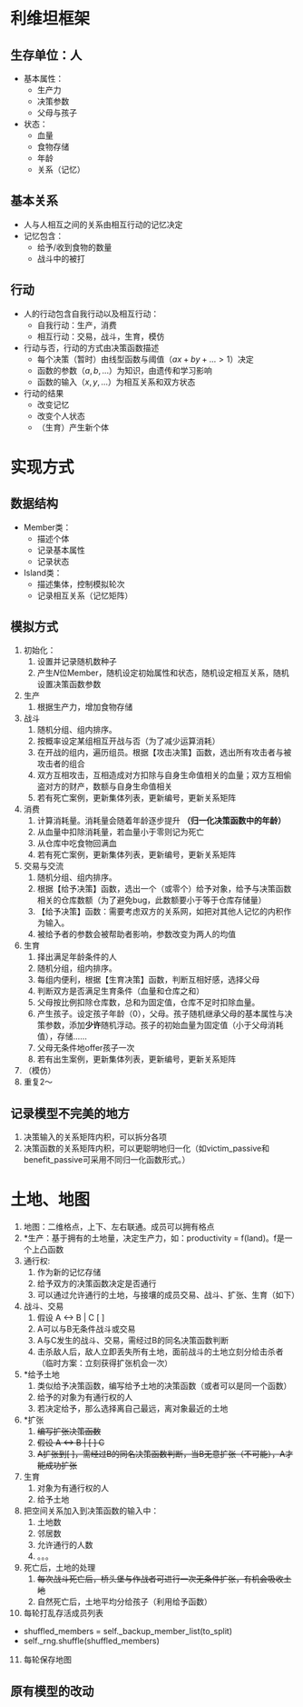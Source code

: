# 利维坦框架

## 生存单位：人
- 基本属性：
  - 生产力
  - 决策参数
  - 父母与孩子
- 状态：
  - 血量
  - 食物存储
  - 年龄
  - 关系（记忆）

## 基本关系
- 人与人相互之间的关系由相互行动的记忆决定
- 记忆包含：
  - 给予/收到食物的数量
  - 战斗中的被打

## 行动
- 人的行动包含自我行动以及相互行动：
  - 自我行动：生产，消费
  - 相互行动：交易，战斗，生育，模仿
- 行动与否，行动的方式由决策函数描述
  - 每个决策（暂时）由线型函数与阈值（$ax + by + \dots>1$）决定
  - 函数的参数（$a, b, \dots$）为知识，由遗传和学习影响
  - 函数的输入（$x, y, \dots$）为相互关系和双方状态
- 行动的结果
  - 改变记忆
  - 改变个人状态
  - （生育）产生新个体

# 实现方式

## 数据结构
- Member类：
  - 描述个体
  - 记录基本属性
  - 记录状态
- Island类：
  - 描述集体，控制模拟轮次
  - 记录相互关系（记忆矩阵）

## 模拟方式
1. 初始化：
   1. 设置并记录随机数种子
   2. 产生$N$位Member，随机设定初始属性和状态，随机设定相互关系，随机设置决策函数参数
2. 生产
   1. 根据生产力，增加食物存储
3. 战斗
   1. 随机分组、组内排序。
   2. 按概率设定某组相互开战与否（为了减少运算消耗）
   3. 在开战的组内，遍历组员。根据【攻击决策】函数，选出所有攻击者与被攻击者的组合
   4. 双方互相攻击，互相造成对方扣除与自身生命值相关的血量；双方互相偷盗对方的财产，数额与自身生命值相关
   5. 若有死亡案例，更新集体列表，更新编号，更新关系矩阵
4. 消费
   1. 计算消耗量。消耗量会随着年龄逐步提升 **（归一化决策函数中的年龄）**
   2. 从血量中扣除消耗量，若血量小于零则记为死亡
   3. 从仓库中吃食物回满血
   4. 若有死亡案例，更新集体列表，更新编号，更新关系矩阵
5. 交易与交流
   1. 随机分组、组内排序。
   2. 根据【给予决策】函数，选出一个（或零个）给予对象，给予与决策函数相关的仓库数额（为了避免bug，此数额要小于等于仓库存储量）
   3. 【给予决策】函数：需要考虑双方的关系网，如把对其他人记忆的内积作为输入。
   4. 被给予者的参数会被帮助者影响，参数改变为两人的均值
6. 生育
   1. 择出满足年龄条件的人
   2. 随机分组，组内排序。
   3. 每组内便利，根据【生育决策】函数，判断互相好感，选择父母
   4. 判断双方是否满足生育条件（血量和仓库之和）
   5. 父母按比例扣除仓库数，总和为固定值，仓库不足时扣除血量。
   6. 产生孩子。设定孩子年龄（0），父母。孩子随机继承父母的基本属性与决策参数，添加**少许**随机浮动。孩子的初始血量为固定值（小于父母消耗值），存储……
   7. 父母无条件地offer孩子一次
   8. 若有出生案例，更新集体列表，更新编号，更新关系矩阵
7. （模仿）
8. 重复2～

## 记录模型不完美的地方
1. 决策输入的关系矩阵内积，可以拆分各项
2. 决策函数的关系矩阵内积，可以更聪明地归一化（如victim_passive和benefit_passive可采用不同归一化函数形式。）


# 土地、地图

1. 地图：二维格点，上下、左右联通。成员可以拥有格点
2. *生产：基于拥有的土地量，决定生产力，如：productivity = f(land)。f是一个上凸函数
3. 通行权: 
   1. 作为新的记忆存储
   2. 给予双方的决策函数决定是否通行
   3. 可以通过允许通行的土地，与接壤的成员交易、战斗、扩张、生育（如下）
4. 战斗、交易
   1. 假设 A <-> B | C [ ]
   2. A可以与B无条件战斗或交易
   3. A与C发生的战斗、交易，需经过B的同名决策函数判断
   4. 击杀敌人后，敌人立即丢失所有土地，面前战斗的土地立刻分给击杀者（临时方案：立刻获得扩张机会一次）
5. *给予土地
   1. 类似给予决策函数，编写给予土地的决策函数（或者可以是同一个函数）
   2. 给予的对象为有通行权的人
   3. 若决定给予，那么选择离自己最远，离对象最近的土地
6. *扩张
   1. ~~编写扩张决策函数~~
   2. ~~假设 A <-> B | [ ] C~~
   3. ~~A扩张到[ ]，需经过B的同名决策函数判断，当B无意扩张（不可能），A才能成功扩张~~
7. 生育
   1. 对象为有通行权的人
   2. 给予土地
8. 把空间关系加入到决策函数的输入中：
   1. 土地数
   2. 邻居数
   3. 允许通行的人数
   4. 。。。
9. 死亡后，土地的处理
   1. ~~每次战斗死亡后，桥头堡与作战者可进行一次无条件扩张，有机会吸收土地~~
   2. 自然死亡后，土地平均分给孩子（利用给予函数）
10. 每轮打乱存活成员列表
   - shuffled_members = self._backup_member_list(to_split)
   - self._rng.shuffle(shuffled_members)
11. 每轮保存地图

## 原有模型的改动
